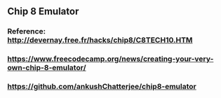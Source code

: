 ## Chip 8 Emulator

### Reference: http://devernay.free.fr/hacks/chip8/C8TECH10.HTM
###            https://www.freecodecamp.org/news/creating-your-very-own-chip-8-emulator/

### https://github.com/ankushChatterjee/chip8-emulator

